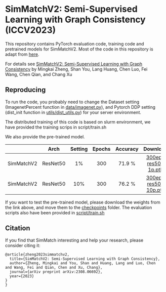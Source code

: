# SimMatchV2: Semi-Supervised Learning with Graph Consistency (ICCV2023)

This repository contains PyTorch evaluation code, training code and pretrained models for SimMatchV2. Most of the code in this repository is adapt from [here](https://github.com/mingkai-zheng/simmatch/tree/main).

For details see [SimMatchV2: Semi-Supervised Learning with Graph Consistency](https://arxiv.org/abs/2308.06692) by Mingkai Zheng, Shan You, Lang Huang, Chen Luo, Fei Wang, Chen Qian, and Chang Xu

## Reproducing
To run the code, you probably need to change the Dataset setting (ImagenetPercent function in [data/imagenet.py](data/imagenet.py)), and Pytorch DDP setting (dist_init function in [utils/dist_utils.py](utils/dist_utils.py)) for your server environment.

The distributed training of this code is based on slurm environment, we have provided the training scrips in script/train.sh

We also provide the pre-trained model. 

|          |Arch | Setting | Epochs  | Accuracy | Download  |
|----------|:----:|:---:|:---:|:---:|:---:|
|  SimMatchV2 | ResNet50 | 1% | 300  | 71.9 % | [300ep-res50-1p.pth](https://drive.google.com/file/d/1ZAt0ppIuhwbuY7S-cEVKocMbv5m75QiL/view?usp=sharing) |
|  SimMatchV2 | ResNet50 | 10% | 300  | 76.2 % | [300ep-res50-10p.pth](https://drive.google.com/file/d/1L3l0nJ8owz71zkN2BHS-Bv_LXFJMxsBR/view?usp=sharing) |

If you want to test the pre-trained model, please download the weights from the link above, and move them to the [checkpoints](checkpoints) folder. The evaluation scripts also have been provided in [script/train.sh](script/train.sh)


## Citation
If you find that SimMatch interesting and help your research, please consider citing it:
```
@article{zheng2023simmatchv2,
  title={SimMatchV2: Semi-Supervised Learning with Graph Consistency},
  author={Zheng, Mingkai and You, Shan and Huang, Lang and Luo, Chen and Wang, Fei and Qian, Chen and Xu, Chang},
  journal={arXiv preprint arXiv:2308.06692},
  year={2023}
}
}
```
